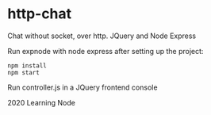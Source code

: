 # http-chat

Chat without socket, over http.
JQuery and Node Express


Run expnode with node express after setting up the project:

 ```
 npm install
 npm start
 ```

Run controller.js in a JQuery frontend console



2020 Learning Node




